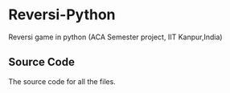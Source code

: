 # Reversi-Python
Reversi game in python (ACA Semester project, IIT Kanpur,India)

## Source Code
The source code for all the files.
